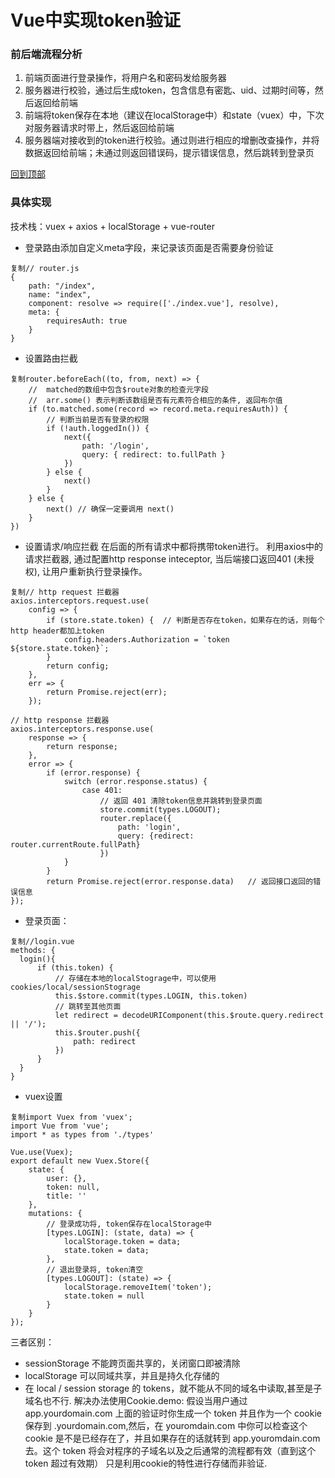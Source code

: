 # Vue中实现token验证



### 前后端流程分析

1. 前端页面进行登录操作，将用户名和密码发给服务器
2. 服务器进行校验，通过后生成token，包含信息有密匙、uid、过期时间等，然后返回给前端
3. 前端将token保存在本地（建议在localStorage中）和state（vuex）中，下次对服务器请求时带上，然后返回给前端
4. 服务器端对接收到的token进行校验。通过则进行相应的增删改查操作，并将数据返回给前端；未通过则返回错误码，提示错误信息，然后跳转到登录页

[回到顶部](https://www.cnblogs.com/chenwenhao/p/10466774.html#_labelTop)

### 具体实现

技术栈：vuex + axios + localStorage + vue-router

- 登录路由添加自定义meta字段，来记录该页面是否需要身份验证

```
复制// router.js
{
    path: "/index",
    name: "index",
    component: resolve => require(['./index.vue'], resolve),
    meta: { 
        requiresAuth: true 
    }
} 
```

- 设置路由拦截

```
复制router.beforeEach((to, from, next) => {
    //  matched的数组中包含$route对象的检查元字段
    //  arr.some() 表示判断该数组是否有元素符合相应的条件, 返回布尔值
    if (to.matched.some(record => record.meta.requiresAuth)) {
        // 判断当前是否有登录的权限
        if (!auth.loggedIn()) {
            next({
                path: '/login',
                query: { redirect: to.fullPath }
            })
        } else {
            next()
        }
    } else {
        next() // 确保一定要调用 next()
    }
})
```

- 设置请求/响应拦截
  在后面的所有请求中都将携带token进行。
  利用axios中的请求拦截器, 通过配置http response inteceptor, 当后端接口返回401 (未授权), 让用户重新执行登录操作。

```
复制// http request 拦截器
axios.interceptors.request.use(
    config => {
        if (store.state.token) {  // 判断是否存在token，如果存在的话，则每个http header都加上token
            config.headers.Authorization = `token ${store.state.token}`;
        }
        return config;
    },
    err => {
        return Promise.reject(err);
    });

// http response 拦截器
axios.interceptors.response.use(
    response => {
        return response;
    },
    error => {
        if (error.response) {
            switch (error.response.status) {
                case 401:
                    // 返回 401 清除token信息并跳转到登录页面
                    store.commit(types.LOGOUT);
                    router.replace({
                        path: 'login',
                        query: {redirect: router.currentRoute.fullPath}
                    })
            }
        }
        return Promise.reject(error.response.data)   // 返回接口返回的错误信息
});
```

- 登录页面：

```
复制//login.vue
methods: {
  login(){
      if (this.token) {
          // 存储在本地的localStograge中，可以使用cookies/local/sessionStograge
          this.$store.commit(types.LOGIN, this.token)
          // 跳转至其他页面
          let redirect = decodeURIComponent(this.$route.query.redirect || '/');
          this.$router.push({
              path: redirect
          })
      }
  }
}
```

- vuex设置

```
复制import Vuex from 'vuex';
import Vue from 'vue';
import * as types from './types'

Vue.use(Vuex);
export default new Vuex.Store({
    state: {
        user: {},
        token: null,
        title: ''
    },
    mutations: {
        // 登录成功将, token保存在localStorage中
        [types.LOGIN]: (state, data) => {
            localStorage.token = data;
            state.token = data;
        },
        // 退出登录将, token清空
        [types.LOGOUT]: (state) => {
            localStorage.removeItem('token');
            state.token = null
        }
    }
});
```

三者区别：

- sessionStorage 不能跨页面共享的，关闭窗口即被清除
- localStorage 可以同域共享，并且是持久化存储的
- 在 local / session storage 的 tokens，就不能从不同的域名中读取,甚至是子域名也不行.
  解决办法使用Cookie.demo: 假设当用户通过 app.yourdomain.com 上面的验证时你生成一个 token 并且作为一个 cookie 保存到 .yourdomain.com,然后，在 youromdain.com 中你可以检查这个 cookie 是不是已经存在了，并且如果存在的话就转到 app.youromdain.com去。这个 token 将会对程序的子域名以及之后通常的流程都有效（直到这个 token 超过有效期） 只是利用cookie的特性进行存储而非验证.